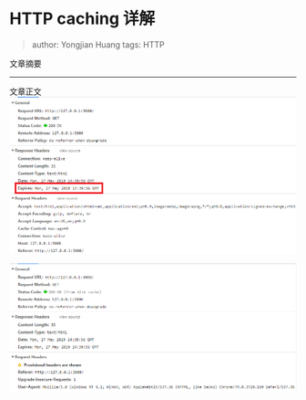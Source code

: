 # HTTP caching 详解
> author: Yongjian Huang
> tags: HTTP

文章摘要
**********
文章正文
![Image](https://raw.githubusercontent.com/codelab2006/codelab-website-markdown/master/resources/http_caching/expires_1st_response.png)

![Image](https://raw.githubusercontent.com/codelab2006/codelab-website-markdown/master/resources/http_caching/expires_2nd_response.png)
